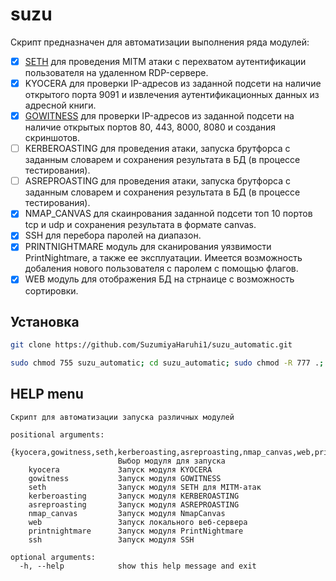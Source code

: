 # suzu
Скрипт предназначен для автоматизации выполнения ряда модулей:
- [x] [SETH](https://github.com/SySS-Research/Seth) для проведения MITM атаки с перехватом аутентификации пользователя на удаленном RDP-сервере.
- [x] KYOCERA для проверки IP-адресов из заданной подсети на наличие открытого порта 9091 и извлечения аутентификационных данных из адресной книги.
- [x] [GOWITNESS](https://github.com/sensepost/gowitness?tab=readme-ov-file) для проверки IP-адресов из заданной подсети на наличие открытых портов 80, 443, 8000, 8080 и создания скриншотов.
- [ ] KERBEROASTING для проведения атаки, запуска брутфорса с заданным словарем и сохранения результата в БД (в процессе тестирования).
- [ ] ASREPROASTING для проведения атаки, запуска брутфорса с заданным словарем и сохранения результата в БД (в процессе тестирования).
- [x] NMAP_CANVAS для скаинрования заданной подсети топ 10 портов tcp и udp и сохранения результата в формате canvas.
- [x] SSH для перебора паролей на диапазон.
- [x] PRINTNIGHTMARE модуль для сканирования уязвимости PrintNightmare, а также ее эксплуатации. Имеется возможность добаления нового пользователя с паролем с помощью флагов.
- [x] WEB модуль для отображения БД на стрнаице с возможность сортировки.
## Установка
```bash
git clone https://github.com/SuzumiyaHaruhi1/suzu_automatic.git
```
```bash
sudo chmod 755 suzu_automatic; cd suzu_automatic; sudo chmod -R 777 .; python3 -m venv venv; source venv/bin/activate; sudo apt update; sudo apt-get install python3-dev libxml2-dev libxslt-dev gowitness; pip install -r requirements.txt; sudo pip install . --ignore-installed --break-system-packages
```
## HELP menu
```
Скрипт для автоматизации запуска различных модулей

positional arguments:
  {kyocera,gowitness,seth,kerberoasting,asreproasting,nmap_canvas,web,printnightmare,ssh}
                        Выбор модуля для запуска
    kyocera             Запуск модуля KYOCERA
    gowitness           Запуск модуля GOWITNESS
    seth                Запуск модуля SETH для MITM-атак
    kerberoasting       Запуск модуля KERBEROASTING
    asreproasting       Запуск модуля ASREPROASTING
    nmap_canvas         Запуск модуля NmapCanvas
    web                 Запуск локального веб-сервера
    printnightmare      Запуск модуля PrintNightmare
    ssh                 Запуск модуля SSH

optional arguments:
  -h, --help            show this help message and exit
  ```
